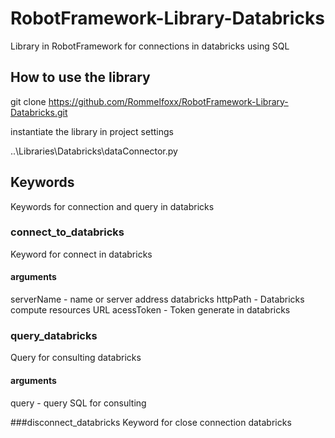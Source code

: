 # RobotFramework-Library-Databricks

Library in RobotFramework for connections in databricks using SQL 



## How to use the library
git clone https://github.com/Rommelfoxx/RobotFramework-Library-Databricks.git

instantiate the library in project settings 

..\Libraries\Databricks\dataConnector.py 


## Keywords 

Keywords for connection and query in databricks 

### connect_to_databricks 
Keyword for connect in databricks 

#### arguments 

serverName - name or server address databricks
httpPath   - Databricks compute resources URL
acessToken  - Token generate in databricks 

### query_databricks
Query for consulting databricks 

#### arguments 
query - query SQL for consulting 

###disconnect_databricks 
Keyword for close connection databricks 



